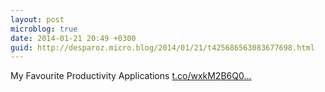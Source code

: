 ```yaml
---
layout: post
microblog: true
date: 2014-01-21 20:49 +0300
guid: http://desparoz.micro.blog/2014/01/21/t425686563083677698.html
---
```

My Favourite Productivity Applications [t.co/wxkM2B6Q0...](http://t.co/wxkM2B6Q0o)

